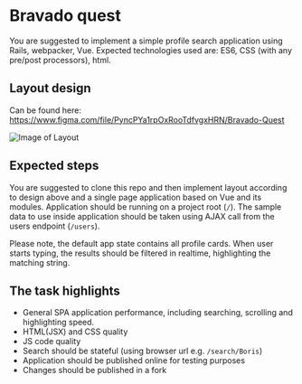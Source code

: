 # Bravado quest

You are suggested to implement a simple profile search application using Rails, webpacker, Vue. Expected technologies used are: ES6, CSS (with any pre/post processors), html.

## Layout design

Can be found here: https://www.figma.com/file/PyncPYa1rpOxRooTdfvgxHRN/Bravado-Quest

![Image of Layout](https://s3.amazonaws.com/bravado-images-production/Desktop.png)

## Expected steps

You are suggested to clone this repo and then implement layout according to design above and a single page application based on Vue and its modules. Application should be running on a project root (`/`). The sample data to use inside application should be taken using AJAX call from the users endpoint (`/users`).

Please note, the default app state contains all profile cards. When user starts typing, the results should be filtered in realtime, highlighting the matching string.

## The task highlights

* General SPA application performance, including searching, scrolling and highlighting speed.
* HTML(JSX) and CSS quality
* JS code quality
* Search should be stateful (using browser url e.g. `/search/Boris`)
* Application should be published online for testing purposes 
* Changes should be published in a fork
